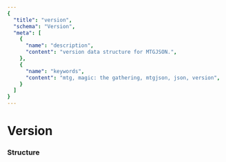```yaml
---
{
  "title": "version",
  "schema": "Version",
  "meta": [
    {
      "name": "description",
      "content": "version data structure for MTGJSON.",
    },
    {
      "name": "keywords",
      "content": "mtg, magic: the gathering, mtgjson, json, version",
    }
  ]
}
---
```


# Version

### Structure

<GenerateTable/>